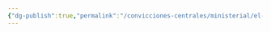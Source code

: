 ```yaml
---
{"dg-publish":true,"permalink":"/convicciones-centrales/ministerial/el-evangelio-debe-avanzar-en-el-corazon-de-cada-creyente/","tags":["Ministerial/Principios"]}
---
```


